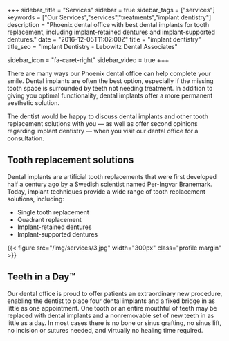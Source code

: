 +++
sidebar_title = "Services"
sidebar = true
sidebar_tags = ["services"]
keywords = ["Our Services","services","treatments","implant dentistry"]
description = "Phoenix dental office with best dental implants for tooth replacement, including implant-retained dentures and implant-supported dentures."
date = "2016-12-05T11:02:00Z"
title = "implant dentistry"
title_seo = "Implant Dentistry - Lebowitz Dental Associates"

sidebar_icon = "fa-caret-right"
sidebar_video = true
+++

There are many ways our Phoenix dental office can help complete your smile. Dental implants are often the best option, especially if the missing tooth space is surrounded by teeth not needing treatment. In addition to giving you optimal functionality, dental implants offer a more permanent aesthetic solution.

The dentist would be happy to discuss dental implants and other tooth replacement solutions with you — as well as offer second opinions regarding implant dentistry — when you visit our dental office for a consultation.

## Tooth replacement solutions

Dental implants are artificial tooth replacements that were first developed half a century ago by a Swedish scientist named Per-Ingvar Branemark. Today, implant techniques provide a wide range of tooth replacement solutions, including:

- Single tooth replacement
- Quadrant replacement
- Implant-retained dentures
- Implant-supported dentures

{{< figure src="/img/services/3.jpg" width="300px" class="profile margin" >}} 
## Teeth in a Day™

Our dental office is proud to offer patients an extraordinary new procedure, enabling the dentist to place four dental implants and a fixed bridge in as little as one appointment. One tooth or an entire mouthful of teeth may be replaced with dental implants and a nonremovable set of new teeth in as little as a day. In most cases there is no bone or sinus grafting, no sinus lift, no incision or sutures needed, and virtually no healing time required.
